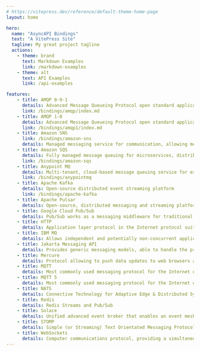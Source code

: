 ```yaml
---
# https://vitepress.dev/reference/default-theme-home-page
layout: home

hero:
  name: "AsyncAPI Bindings"
  text: "A VitePress Site"
  tagline: My great project tagline
  actions:
    - theme: brand
      text: Markdown Examples
      link: /markdown-examples
    - theme: alt
      text: API Examples
      link: /api-examples

features:
    - title: AMQP 0-9-1
      details: Advanced Message Queueing Protocol open standard application layer protocol for message-oriented middleware
      link: /bindings/amqp/index.md
    - title: AMQP 1-0
      details: Advanced Message Queueing Protocol open standard application layer protocol for message-oriented middleware
      link: /bindings/amqp1/index.md
    - title: Amazon SNS
      link: /bindings/amazon-sns
      details: Managed messaging service for communication, allowing messaging between decoupled microservices applications or directly to users
    - title: Amazon SQS
      details: Fully managed message queuing for microservices, distributed systems, and serverless applications
      link: /bindings/amazon-sqs
    - title: Anypoint MQ
      details: Multi-tenant, cloud-based message queuing service for exchanging data asynchronously between your applications
      link: /bindings/anypointmq
    - title: Apache Kafka
      details: Open-source distributed event streaming platform
      link: /bindings/apache-kafka
    - title: Apache Pulsar
      details: Open-source, distributed messaging and streaming platform built for the cloud
    - title: Google Cloud Pub/Sub
      details: Pub/Sub works as a messaging middleware for traditional service integration or a simple communication medium for modern microservices
    - title: HTTP
      details: Application layer protocol in the Internet protocol suite model for distributed, collaborative, hypermedia information systems
    - title: IBM MQ
      details: Allows independent and potentially non-concurrent applications on a distributed system to securely communicate with each other, using messages
    - title: Jakarta Messaging API
      details: Provides generic messaging models, able to handle the producer–consumer problem, that can be used to facilitate the sending and receiving of messages between software systems.
    - title: Mercure
      details: Protocol allowing to push data updates to web browsers and other HTTP clients in a convenient, fast, reliable and battery-efficient way.
    - title: MQTT
      details: Most commonly used messaging protocol for the Internet of Things (IoT)
    - title: MQTT 5
      details: Most commonly used messaging protocol for the Internet of Things (IoT)
    - title: NATS
      details: Connective Technology for Adaptive Edge & Distributed Systems
    - title: Redis
      details: Redis Streams and Pub/Sub
    - title: Solace
      details: Unified advanced event broker that enables an event mesh and supports pub/sub, queuing, request/reply, replay and streaming
    - title: STOMP
      details: Simple (or Streaming) Text Orientated Messaging Protocol
    - title: WebSockets
      details: Computer communications protocol, providing a simultaneous two-way communication channel over a single Transmission Control Protocol (TCP)
---
```



